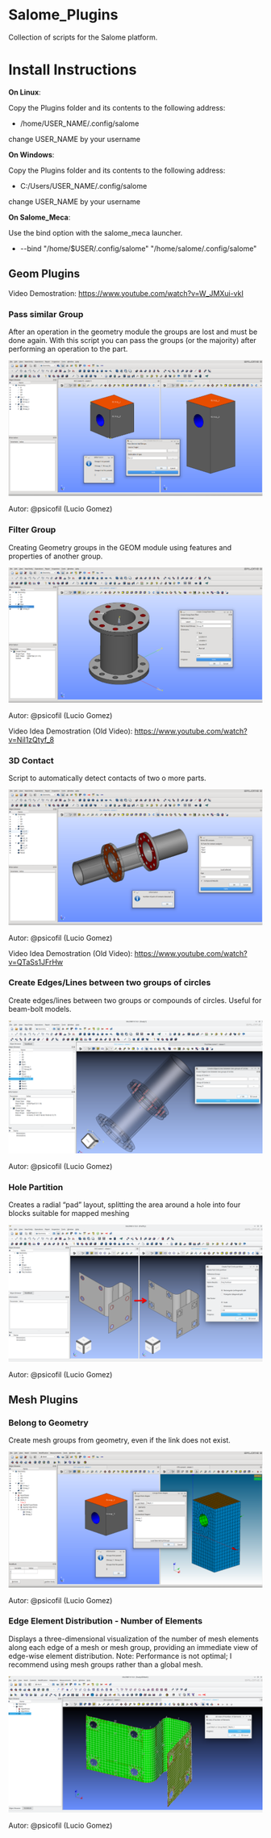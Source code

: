 # Salome_Plugins

Collection of scripts for the Salome platform.

# Install Instructions

**On Linux**:

Copy the Plugins folder and its contents to the following address:

* /home/USER_NAME/.config/salome

change USER_NAME by your username

**On Windows**:

Copy the Plugins folder and its contents to the following address:

* C:/Users/USER_NAME/.config/salome

change USER_NAME by your username

**On Salome_Meca**:

Use the bind option with the salome_meca launcher. 

* --bind "/home/$USER/.config/salome" "/home/salome/.config/salome"

## Geom Plugins

Video Demostration: https://www.youtube.com/watch?v=W_JMXui-vkI

### Pass similar Group

After an operation in the geometry module the groups are lost and must be done again. 
With this script you can pass the groups (or the majority) after performing an operation to the part.

![ScreenShot](Previews/geom_pass_group.png)

Autor: @psicofil (Lucio Gomez)

### Filter Group

Creating Geometry groups in the GEOM module using features and properties of another group.

![ScreenShot](Previews/geom_filter_group.png)

Autor: @psicofil (Lucio Gomez)

Video Idea Demostration (Old Video): https://www.youtube.com/watch?v=Nil1zQtyf_8

### 3D Contact

Script to automatically detect contacts of two o more parts.

![ScreenShot](Previews/geom_contact_3d.png)

Autor: @psicofil (Lucio Gomez)

Video Idea Demostration (Old Video): https://www.youtube.com/watch?v=QTaSs1JFrHw

### Create Edges/Lines between two groups of circles

Create edges/lines between two groups or compounds of circles. Useful for beam-bolt models.

![ScreenShot](Previews/geom_line_from_circle.png)

Autor: @psicofil (Lucio Gomez)

### Hole Partition

Creates a radial “pad” layout, splitting the area around a hole into four blocks suitable for mapped meshing

![ScreenShot](Previews/geom_pad_partition.png)

Autor: @psicofil (Lucio Gomez)

## Mesh Plugins

### Belong to Geometry

Create mesh groups from geometry, even if the link does not exist.

![ScreenShot](Previews/smesh_belong_geom.png)

Autor: @psicofil (Lucio Gomez)

### Edge Element Distribution - Number of Elements

Displays a three-dimensional visualization of the number of mesh elements along each edge of a mesh or mesh group, providing an immediate view of edge-wise element distribution.
Note: Performance is not optimal; I recommend using mesh groups rather than a global mesh.

![ScreenShot](Previews/smesh_view_numberOfElements.png)

Autor: @psicofil (Lucio Gomez)

